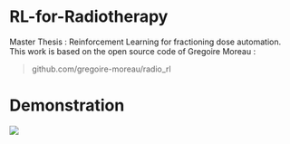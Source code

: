 # RL-for-Radiotherapy
Master Thesis : Reinforcement Learning for fractioning dose automation. \
This work is based on the open source code of Gregoire Moreau :
> github.com/gregoire-moreau/radio_rl


# Demonstration

![](figures/env_example_60fps.gif)
